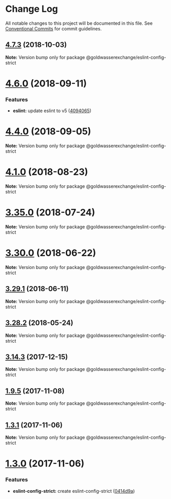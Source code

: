 # Change Log

All notable changes to this project will be documented in this file.
See [Conventional Commits](https://conventionalcommits.org) for commit guidelines.

<a name="4.7.3"></a>
## [4.7.3](https://github.com/goldwasserexchange/javascript/tree/master/packages/lint/eslint/eslint-config-strict/compare/v4.7.2...v4.7.3) (2018-10-03)

**Note:** Version bump only for package @goldwasserexchange/eslint-config-strict





<a name="4.6.0"></a>
# [4.6.0](https://github.com/goldwasserexchange/javascript/tree/master/packages/lint/eslint/eslint-config-strict/compare/v4.5.0...v4.6.0) (2018-09-11)


### Features

* **eslint:** update eslint to v5 ([4094065](https://github.com/goldwasserexchange/javascript/tree/master/packages/lint/eslint/eslint-config-strict/commit/4094065))




<a name="4.4.0"></a>
# [4.4.0](https://github.com/goldwasserexchange/javascript/tree/master/packages/lint/eslint/eslint-config-strict/compare/v4.3.1...v4.4.0) (2018-09-05)




**Note:** Version bump only for package @goldwasserexchange/eslint-config-strict

<a name="4.1.0"></a>
# [4.1.0](https://github.com/goldwasserexchange/javascript/tree/master/packages/lint/eslint/eslint-config-strict/compare/v4.0.2...v4.1.0) (2018-08-23)




**Note:** Version bump only for package @goldwasserexchange/eslint-config-strict

<a name="3.35.0"></a>
# [3.35.0](https://github.com/goldwasserexchange/javascript/tree/master/packages/eslint-config-strict/compare/v3.34.0...v3.35.0) (2018-07-24)




**Note:** Version bump only for package @goldwasserexchange/eslint-config-strict

<a name="3.30.0"></a>
# [3.30.0](https://github.com/goldwasserexchange/javascript/tree/master/packages/eslint-config-strict/compare/v3.29.1...v3.30.0) (2018-06-22)




**Note:** Version bump only for package @goldwasserexchange/eslint-config-strict

<a name="3.29.1"></a>
## [3.29.1](https://github.com/goldwasserexchange/javascript/tree/master/packages/eslint-config-strict/compare/v3.29.0...v3.29.1) (2018-06-11)




**Note:** Version bump only for package @goldwasserexchange/eslint-config-strict

<a name="3.28.2"></a>
## [3.28.2](https://github.com/goldwasserexchange/javascript/tree/master/packages/eslint-config-strict/compare/v3.28.1...v3.28.2) (2018-05-24)




**Note:** Version bump only for package @goldwasserexchange/eslint-config-strict

<a name="3.14.3"></a>
## [3.14.3](https://github.com/goldwasserexchange/javascript/tree/master/packages/eslint-config-strict/compare/v3.14.2...v3.14.3) (2017-12-15)




**Note:** Version bump only for package @goldwasserexchange/eslint-config-strict

<a name="1.9.5"></a>
## [1.9.5](https://github.com/goldwasserexchange/javascript/compare/v1.9.4...v1.9.5) (2017-11-08)




**Note:** Version bump only for package @goldwasserexchange/eslint-config-strict

<a name="1.3.1"></a>
## [1.3.1](https://github.com/goldwasserexchange/javascript/compare/v1.3.0...v1.3.1) (2017-11-06)




**Note:** Version bump only for package @goldwasserexchange/eslint-config-strict

<a name="1.3.0"></a>
# [1.3.0](https://github.com/goldwasserexchange/javascript/compare/v1.2.0...v1.3.0) (2017-11-06)


### Features

* **eslint-config-strict:** create eslint-config-strict ([0414d9a](https://github.com/goldwasserexchange/javascript/commit/0414d9a))
